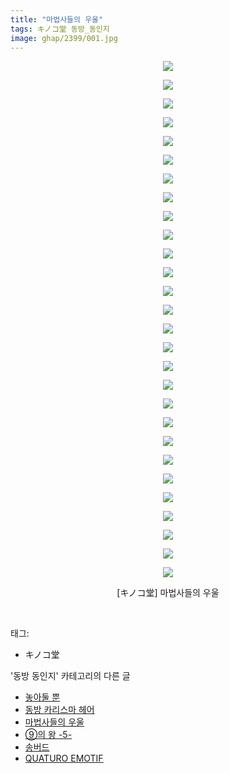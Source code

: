 ```yaml
---
title: "마법사들의 우울"
tags: キノコ堂 동방_동인지
image: ghap/2399/001.jpg
---
```

<div class="article">
<p style="text-align: center; clear: none; float: none;"><img src="{{ site.nasurl }}/ghap/2399/001.jpg"/></p>
<p style="text-align: center; clear: none; float: none;"><img src="{{ site.nasurl }}/ghap/2399/002.jpg"/></p>
<p style="text-align: center; clear: none; float: none;"><img src="{{ site.nasurl }}/ghap/2399/003.jpg"/></p>
<p style="text-align: center; clear: none; float: none;"><img src="{{ site.nasurl }}/ghap/2399/004.jpg"/></p>
<p style="text-align: center; clear: none; float: none;"><img src="{{ site.nasurl }}/ghap/2399/005.jpg"/></p>
<p style="text-align: center; clear: none; float: none;"><img src="{{ site.nasurl }}/ghap/2399/006.jpg"/></p>
<p style="text-align: center; clear: none; float: none;"><img src="{{ site.nasurl }}/ghap/2399/007.jpg"/></p>
<p style="text-align: center; clear: none; float: none;"><img src="{{ site.nasurl }}/ghap/2399/008.jpg"/></p>
<p style="text-align: center; clear: none; float: none;"><img src="{{ site.nasurl }}/ghap/2399/009.jpg"/></p>
<p style="text-align: center; clear: none; float: none;"><img src="{{ site.nasurl }}/ghap/2399/010.jpg"/></p>
<p style="text-align: center; clear: none; float: none;"><img src="{{ site.nasurl }}/ghap/2399/011.jpg"/></p>
<p style="text-align: center; clear: none; float: none;"><img src="{{ site.nasurl }}/ghap/2399/012.jpg"/></p>
<p style="text-align: center; clear: none; float: none;"><img src="{{ site.nasurl }}/ghap/2399/013.jpg"/></p>
<p style="text-align: center; clear: none; float: none;"><img src="{{ site.nasurl }}/ghap/2399/014.jpg"/></p>
<p style="text-align: center; clear: none; float: none;"><img src="{{ site.nasurl }}/ghap/2399/015.jpg"/></p>
<p style="text-align: center; clear: none; float: none;"><img src="{{ site.nasurl }}/ghap/2399/016.jpg"/></p>
<p style="text-align: center; clear: none; float: none;"><img src="{{ site.nasurl }}/ghap/2399/017.jpg"/></p>
<p style="text-align: center; clear: none; float: none;"><img src="{{ site.nasurl }}/ghap/2399/018.jpg"/></p>
<p style="text-align: center; clear: none; float: none;"><img src="{{ site.nasurl }}/ghap/2399/019.jpg"/></p>
<p style="text-align: center; clear: none; float: none;"><img src="{{ site.nasurl }}/ghap/2399/020.jpg"/></p>
<p style="text-align: center; clear: none; float: none;"><img src="{{ site.nasurl }}/ghap/2399/021.jpg"/></p>
<p style="text-align: center; clear: none; float: none;"><img src="{{ site.nasurl }}/ghap/2399/022.jpg"/></p>
<p style="text-align: center; clear: none; float: none;"><img src="{{ site.nasurl }}/ghap/2399/023.jpg"/></p>
<p style="text-align: center; clear: none; float: none;"><img src="{{ site.nasurl }}/ghap/2399/024.jpg"/></p>
<p style="text-align: center; clear: none; float: none;"><img src="{{ site.nasurl }}/ghap/2399/025.jpg"/></p>
<p style="text-align: center; clear: none; float: none;"><img src="{{ site.nasurl }}/ghap/2399/026.jpg"/></p>
<p style="text-align: center; clear: none; float: none;"><img src="{{ site.nasurl }}/ghap/2399/027.jpg"/></p>
<p style="text-align: center; clear: none; float: none;"><img src="{{ site.nasurl }}/ghap/2399/028.jpg"/></p>
<p style="text-align: center; clear: none; float: none;">[キノコ堂] 마법사들의 우울</p>
<p><br/></p>
</div><div class="tagTrail">
<p>태그: </p>
<ul>
<li>キノコ堂</li>
</ul>
</div><div class="another">
<p>'동방 동인지' 카테고리의 다른 글</p>
<ul>
<li><a href="/2016-09-30-ghap_2402">놓아둘 뿐</a></li>
<li><a href="/2016-09-30-ghap_2401">동방 카리스마 헤어</a></li>
<li><a href="/2016-09-29-ghap_2399">마법사들의 우울</a></li>
<li><a href="/2016-09-29-ghap_2398">⑨의 왕 -5-</a></li>
<li><a href="/2016-09-29-ghap_2397">송버드</a></li>
<li><a href="/2016-09-29-ghap_2396">QUATURO EMOTIF</a></li>
</ul>
</div><div class="cb_module cb_fluid">
<div class="cb_wrt cb_profile">
</div><!-- commentList close -->
</div>